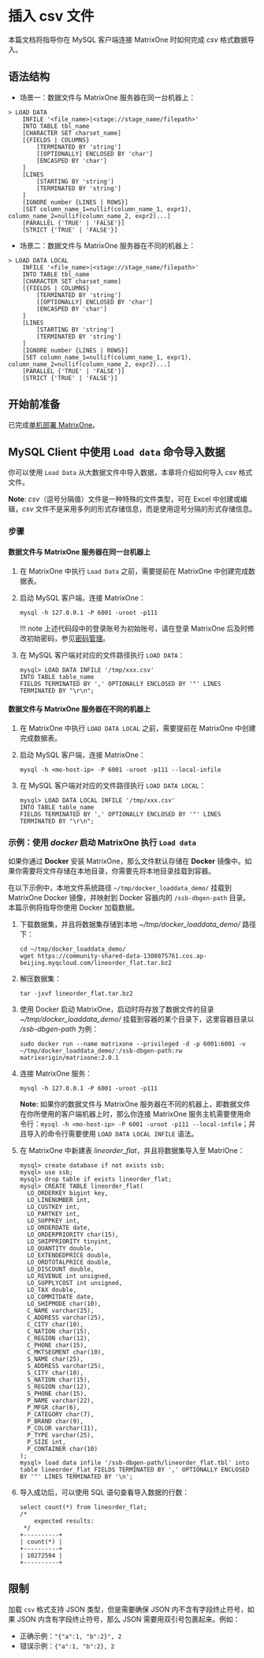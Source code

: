 # 插入 csv 文件

本篇文档将指导你在 MySQL 客户端连接 MatrixOne 时如何完成 *csv* 格式数据导入。

## 语法结构

- 场景一：数据文件与 MatrixOne 服务器在同一台机器上：

```
> LOAD DATA 
    INFILE '<file_name>|<stage://stage_name/filepath>'
    INTO TABLE tbl_name
    [CHARACTER SET charset_name]
    [{FIELDS | COLUMNS}
        [TERMINATED BY 'string']
        [[OPTIONALLY] ENCLOSED BY 'char']
        [ENCASPED BY 'char']
    ]
    [LINES
        [STARTING BY 'string']
        [TERMINATED BY 'string']
    ]
    [IGNORE number {LINES | ROWS}]
    [SET column_name_1=nullif(column_name_1, expr1), column_name_2=nullif(column_name_2, expr2)...]
    [PARALLEL {'TRUE' | 'FALSE'}]
    [STRICT {'TRUE' | 'FALSE'}]
```

- 场景二：数据文件与 MatrixOne 服务器在不同的机器上：

```
> LOAD DATA LOCAL
    INFILE '<file_name>|<stage://stage_name/filepath>'
    INTO TABLE tbl_name
    [CHARACTER SET charset_name]
    [{FIELDS | COLUMNS}
        [TERMINATED BY 'string']
        [[OPTIONALLY] ENCLOSED BY 'char']
        [ENCASPED BY 'char']
    ]
    [LINES
        [STARTING BY 'string']
        [TERMINATED BY 'string']
    ]
    [IGNORE number {LINES | ROWS}]
    [SET column_name_1=nullif(column_name_1, expr1), column_name_2=nullif(column_name_2, expr2)...]
    [PARALLEL {'TRUE' | 'FALSE'}]
    [STRICT {'TRUE' | 'FALSE'}]
```

## 开始前准备

已完成[单机部署 MatrixOne](../../../Get-Started/install-standalone-matrixone.md)。

## MySQL Client 中使用 `Load data` 命令导入数据

你可以使用 `Load Data` 从大数据文件中导入数据，本章将介绍如何导入 *csv* 格式文件。

__Note__: *csv*（逗号分隔值）文件是一种特殊的文件类型，可在 Excel 中创建或编辑，*csv* 文件不是采用多列的形式存储信息，而是使用逗号分隔的形式存储信息。

### 步骤

#### 数据文件与 MatrixOne 服务器在同一台机器上

1. 在 MatrixOne 中执行 `Load Data` 之前，需要提前在 MatrixOne 中创建完成数据表。

2. 启动 MySQL 客户端，连接 MatrixOne：

    ```
    mysql -h 127.0.0.1 -P 6001 -uroot -p111
    ```

    !!! note
        上述代码段中的登录账号为初始账号，请在登录 MatrixOne 后及时修改初始密码，参见[密码管理](../../../Security/password-mgmt.md)。

3. 在 MySQL 客户端对对应的文件路径执行 `LOAD DATA`：

    ```
    mysql> LOAD DATA INFILE '/tmp/xxx.csv'
    INTO TABLE table_name
    FIELDS TERMINATED BY ',' OPTIONALLY ENCLOSED BY '"' LINES TERMINATED BY "\r\n";
    ```

#### 数据文件与 MatrixOne 服务器在不同的机器上

1. 在 MatrixOne 中执行 `LOAD DATA LOCAL` 之前，需要提前在 MatrixOne 中创建完成数据表。

2. 启动 MySQL 客户端，连接 MatrixOne：

    ```
    mysql -h <mo-host-ip> -P 6001 -uroot -p111 --local-infile
    ```

3. 在 MySQL 客户端对对应的文件路径执行 `LOAD DATA LOCAL`：

    ```
    mysql> LOAD DATA LOCAL INFILE '/tmp/xxx.csv'
    INTO TABLE table_name
    FIELDS TERMINATED BY ',' OPTIONALLY ENCLOSED BY '"' LINES TERMINATED BY "\r\n";
    ```

### 示例：使用 *docker* 启动 MatrixOne 执行 `Load data`

如果你通过 **Docker** 安装 MatrixOne，那么文件默认存储在 **Docker** 镜像中。如果你需要将文件存储在本地目录，你需要先将本地目录挂载到容器。

在以下示例中，本地文件系统路径 `~/tmp/docker_loaddata_demo/` 挂载到 MatrixOne Docker 镜像，并映射到 Docker 容器内的 `/ssb-dbgen-path` 目录。本篇示例将指导你使用 Docker 加载数据。

1. 下载数据集，并且将数据集存储到本地 *~/tmp/docker_loaddata_demo/* 路径下：

    ```
    cd ~/tmp/docker_loaddata_demo/
    wget https://community-shared-data-1308875761.cos.ap-beijing.myqcloud.com/lineorder_flat.tar.bz2
    ```

2. 解压数据集：

    ```
    tar -jxvf lineorder_flat.tar.bz2
    ```

3. 使用 Docker 启动 MatrixOne，启动时将存放了数据文件的目录 *~/tmp/docker_loaddata_demo/* 挂载到容器的某个目录下，这里容器目录以 */ssb-dbgen-path* 为例：

    ```
    sudo docker run --name matrixone --privileged -d -p 6001:6001 -v ~/tmp/docker_loaddata_demo/:/ssb-dbgen-path:rw matrixorigin/matrixone:2.0.1
    ```

4. 连接 MatrixOne 服务：

    ```
    mysql -h 127.0.0.1 -P 6001 -uroot -p111
    ```

    __Note:__ 如果你的数据文件与 MatrixOne 服务器在不同的机器上，即数据文件在你所使用的客户端机器上时，那么你连接 MatrixOne 服务主机需要使用命令行：`mysql -h <mo-host-ip> -P 6001 -uroot -p111 --local-infile`；并且导入的命令行需要使用 `LOAD DATA LOCAL INFILE` 语法。

5. 在 MatrixOne 中新建表 *lineorder_flat*，并且将数据集导入至 MatriOne：

    ```
    mysql> create database if not exists ssb;
    mysql> use ssb;
    mysql> drop table if exists lineorder_flat;
    mysql> CREATE TABLE lineorder_flat(
      LO_ORDERKEY bigint key,
      LO_LINENUMBER int,
      LO_CUSTKEY int,
      LO_PARTKEY int,
      LO_SUPPKEY int,
      LO_ORDERDATE date,
      LO_ORDERPRIORITY char(15),
      LO_SHIPPRIORITY tinyint,
      LO_QUANTITY double,
      LO_EXTENDEDPRICE double,
      LO_ORDTOTALPRICE double,
      LO_DISCOUNT double,
      LO_REVENUE int unsigned,
      LO_SUPPLYCOST int unsigned,
      LO_TAX double,
      LO_COMMITDATE date,
      LO_SHIPMODE char(10),
      C_NAME varchar(25),
      C_ADDRESS varchar(25),
      C_CITY char(10),
      C_NATION char(15),
      C_REGION char(12),
      C_PHONE char(15),
      C_MKTSEGMENT char(10),
      S_NAME char(25),
      S_ADDRESS varchar(25),
      S_CITY char(10),
      S_NATION char(15),
      S_REGION char(12),
      S_PHONE char(15),
      P_NAME varchar(22),
      P_MFGR char(6),
      P_CATEGORY char(7),
      P_BRAND char(9),
      P_COLOR varchar(11),
      P_TYPE varchar(25),
      P_SIZE int,
      P_CONTAINER char(10)
    );
    mysql> load data infile '/ssb-dbgen-path/lineorder_flat.tbl' into table lineorder_flat FIELDS TERMINATED BY ',' OPTIONALLY ENCLOSED BY '"' LINES TERMINATED BY '\n';
    ```

6. 导入成功后，可以使用 SQL 语句查看导入数据的行数：

    ```
    select count(*) from lineorder_flat;
    /*
        expected results:
     */
    +----------+
    | count(*) |
    +----------+
    | 10272594 |
    +----------+
    ```

## **限制**

加载 `csv` 格式支持 JSON 类型，但是需要确保 JSON 内不含有字段终止符号，如果 JSON 内含有字段终止符号，那么 JSON 需要用双引号包裹起来。例如：

- 正确示例：`"{"a":1, "b":2}", 2`
- 错误示例：`{"a":1, "b":2}, 2`
